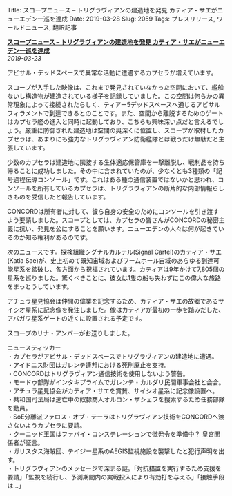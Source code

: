 Title: スコープニュース – トリグラヴィアンの建造地を発見 カティア・サエがニューエデン一巡を達成
Date: 2019-03-28
Slug: 2059
Tags: プレスリリース, ワールドニュース, 翻訳記事

<p class="lead"><strong><a href="https://www.youtube.com/watch?v=EJC5jQSXn6U">スコープニュース – トリグラヴィアンの建造地を発見 カティア・サエがニューエデン一巡を達成</a></strong><br/>
<em>2019-03-23</em></p>
<p>アビサル・デッドスペースで異常な活動に遭遇するカプセラが増えています。</p>
<p>スコープが入手した映像は、これまで発見されていなかった空間において、艦船ないし構造物が建造されている様子を記録していました。この空間は何らかの異常現象によって接続されたらしく、ティアー5デッドスペースへ通じるアビサルフィラメントで到達できるとのことです。また、空間から離脱するためのゲートはカプセラ艦の進入と同時に起動しており、こちらも興味深い点だと言えるでしょう。厳重に防御された建造地は空間の奥深くに位置し、スコープが取材したカプセラは、あまりにも強力なトリグラヴィアン防衛艦隊とは戦うだけ無駄だと主張しています。</p>
<p>少数のカプセラは建造地に隣接する生体適応保管庫を一撃離脱し、戦利品を持ち帰ることに成功しました。その中に含まれていたのが、少なくとも3種類の「記号過程伝導コンソール」です。これはある種の通信装置ではないかと思われ、コンソールを所有しているカプセラは、トリグラヴィアンの断片的な内部情報らしきものを受信したと報告しています。</p>
<p>CONCORDは所有者に対して、彼ら自身の安全のためにコンソールを引き渡すよう要請しました。スコープとしては、カプセラの皆さんがCONCORDの秘密主義に抗い、発見を公にすることを願います。ニューエデンの人々は何が起きているのか知る権利があるのです。</p>
<p>次のニュースです。探検組織シグナルカルテル(Signal Cartel)のカティア・サエ(Katia Sae)が、史上初めて既知宙域およびワームホール宙域のあらゆる到達可能星系を踏破し、各方面から祝福されています。カティアは9年かけて7,805個の星系を巡りました。驚くべきことに、彼女は1隻の船も失わずにこの偉大な旅路をまっとうしています。</p>
<p>アチュラ星見協会は仲間の偉業を記念するため、カティア・サエの故郷であるサイシオ星系に記念像を発注しました。像はカティアが最初の一歩を踏みだした、アバガワ星系ゲートの近くに設置される予定です。</p>
<p>スコープのリナ・アンバーがお送りしました。</p>
<p>ニュースティッカー<br/>
・カプセラがアビサル・デッドスペースでトリグラヴィアンの建造地に遭遇。<br/>
・アイドニス財団はガレンテ連邦における死刑廃止を支持。<br/>
・CONCORDはトリグラヴィアン通信技術を使用しないよう警告。<br/>
・モードゥ部隊がインタキプライムでガレンテ・カルダリ民間軍事会社と会合。<br/>
・アチュラ星見協会がカティア・サエを賞賛、サイシオ星系に記念像設置へ。<br/>
・共和国司法局は逃亡中の奴隷商人オルロン・ザシェフを捜索するため任務部隊を動員。<br/>
・SoE分離派ファロス・オブ・テーラはトリグラヴィアン技術をCONCORDへ渡さないようカプセラに要請。<br/>
・クーニッド王国はファバイ・コンステレーションで徴発令を準備中？ 皇宮関係者が証言。<br/>
・ガリスタス海賊団、テイジー星系のAEGIS監視施設を襲撃したと犯行声明を出す。<br/>
・トリグラヴィアンのメッセージで深まる謎。「対抗措置を実行するため支援を要請」「監視を続行し、予測期間内の実戦投入により有効打を与える」「接触手段は…」</p>

